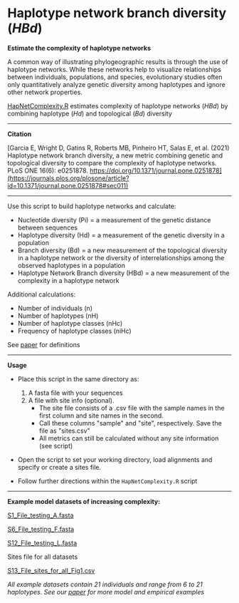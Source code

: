 # Haplotype network branch diversity (*HBd*)

**Estimate the complexity of haplotype networks**

A common way of illustrating phylogeographic results is through the use of haplotype networks.
 While these networks help to visualize relationships between individuals, populations, and species, evolutionary studies often only quantitatively analyze genetic diversity among haplotypes and ignore other network properties. 

[HapNetComplexity.R](https://github.com/ericgarciaresearch/Haplotype-network-branch-diversity_HBd/blob/main/HapNetComplexity.R) estimates complexity of haplotype networks (*HBd*) by combining haplotype (*Hd*) and topological (*Bd*) diversity

---
**Citation**

[Garcia E, Wright D, Gatins R, Roberts MB, Pinheiro HT, Salas E, et al. (2021) Haplotype network branch diversity, a new metric combining genetic and topological diversity to compare the complexity of haplotype networks. PLoS ONE 16(6): e0251878. https://doi.org/10.1371/journal.pone.0251878](https://journals.plos.org/plosone/article?id=10.1371/journal.pone.0251878#sec011)

---

Use this script to build haplotype networks and calculate:

*	Nucleotide diversity (Pi) = a measurement of the genetic distance between sequences
*	Haplotype diversity (Hd) = a measurement of the genetic diversity in a population
*	Branch diversity (Bd) = a new measurement of the topological diversity in a haplotype network or the diversity of interrelationships among the observed haplotypes in a population
*	Haplotype Network Branch diversity (HBd) = a new measurement of the complexity in a haplotype network

Additional calculations:

*	Number of individuals (n)
*	Number of haplotypes (nH)
*	Number of haplotype classes (nHc)
*	Frequency of haplotype classes (niHc)

See [paper](https://journals.plos.org/plosone/article?id=10.1371/journal.pone.0251878#sec011) for definitions

---

**Usage**

*	Place this script in the same directory as:

	1. A fasta file with your sequences
	2. A file with site info (optional).
		* The site file consists of a .csv file with the sample names in the first column and site names in the second.
		* Call these columns "sample" and "site", respectively. Save the file as "sites.csv"
		* All metrics can still be calculated without any site information (see script)

*	Open the script to set your working directory, load alignments and specify or create a sites file.

*	Follow further directions within the `HapNetComplexity.R` script

---

**Example model datasets of increasing complexity:**

[S1_File_testing_A.fasta](https://github.com/ericgarciaresearch/Haplotype-network-branch-diversity_HBd/blob/main/S1_File_testing_A.fasta) 

[S6_File_testing_F.fasta](https://github.com/ericgarciaresearch/Haplotype-network-branch-diversity_HBd/blob/main/S6_File_testing_F.fasta)

[S12_File_testing_L.fasta](https://github.com/ericgarciaresearch/Haplotype-network-branch-diversity_HBd/blob/main/S12_File_testing_L.fasta)

Sites file for all datasets

[S13_File_sites_for_all_Fig1.csv](https://github.com/ericgarciaresearch/Haplotype-network-branch-diversity_HBd/blob/main/S13_File_sites_for_all_Fig1.csv)

*All example datasets contain 21 individuals and range from 6 to 21 haplotypes. See our [paper](https://journals.plos.org/plosone/article?id=10.1371/journal.pone.0251878#sec011) for more model and empirical examples*